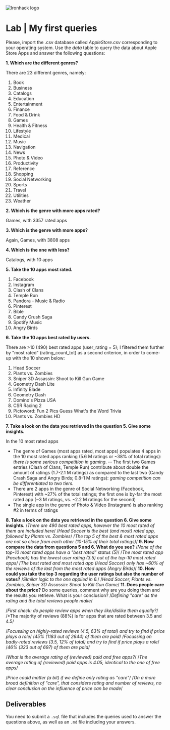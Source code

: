 ![Ironhack logo](https://i.imgur.com/1QgrNNw.png)

# Lab | My first queries

Please, import the .csv database called *AppleStore.csv* corresponding to your operating system. Use the *data* table to query the data about Apple Store Apps and answer the following questions: 

**1. Which are the different genres?**

There are 23 different genres, namely:
1. Book
2. Business
3. Catalogs
4. Education
5. Entertainment
6. Finance
7. Food & Drink
8. Games
9. Health & Fitness
10. Lifestyle
11. Medical
12. Music
13. Navigation
14. News
15. Photo & Video
16. Productivity
17. Reference
18. Shopping
19. Social Networking
20. Sports
21. Travel
22. Utilities
23. Weather

**2. Which is the genre with more apps rated?**

Games, with 3357 rated apps

**3. Which is the genre with more apps?**

Again, Games, with 3808 apps

**4. Which is the one with less?**

Catalogs, with 10 apps

**5. Take the 10 apps most rated.**
1. Facebook
2. Instagram
3. Clash of Clans
4. Temple Run
5. Pandora - Music & Radio
6. Pinterest
7. Bible
8. Candy Crush Saga
9. Spotify Music
10. Angry Birds

**6. Take the 10 apps best rated by users.**

There are >10 (490) best rated apps (user_rating = 5); I filtered them further by "most rated" (rating_count_tot) as a second criterion, in order to come-up with the 10 shown below:
1. Head Soccer
2. Plants vs. Zombies
3. Sniper 3D Assassin: Shoot to Kill Gun Game
4. Geometry Dash Lite
5. Infinity Blade
6. Geometry Dash
7. Domino's Pizza USA
8. CSR Racing 2
9. Pictoword: Fun 2 Pics Guess What's the Word Trivia
10. Plants vs. Zombies HD

**7. Take a look on the data you retrieved in the question 5. Give some insights.**

In the 10 most rated apps
- The genre of Games (most apps rated, most apps) populates 4 apps in the 10 most rated apps ranking (5.6 M ratings or ~38% of total ratings): _there is some serious competition in gaming_.
-- The first two Games entries (Clash of Clans, Temple Run) contribute about double the amount of ratings (1.7-2.1 M ratings) as compared to the last two (Candy Crash Saga and Angry Birds; 0.8-1 M ratings): _gaming competition can be differentiated to two tiers._
- There are 2 apps in the genre of Social Networking (Facebook, Pinterest)  with ~27% of the total ratings; the first one is by-far the most rated app (~3 M ratings, vs. ~2.2 M ratings for the second)
- The single app in the genre of Photo & Video (Instagram) is also ranking #2 in terms of ratings




**8. Take a look on the data you retrieved in the question 6. Give some insights.**
/*There are 490 best rated apps, however the 10 most rated of them are included here*/
/*Head Soccer is the best (and most) rated app, followed by Plants vs. Zombies*/
/*The top 5 of the best & most rated apps are not so close from each other (10-15% of their total ratings)*/
**9. Now compare the data from questions 5 and 6. What do you see?**
/*None of the top-10 most rated apps have a "best rated" status (5)*/
/*The most rated app (Facebook) has the lowest user rating (3.5) out of the top-10 most rated apps*/
/*The best rated and most rated app (Head Soccer) only has ~60% of the reviews of the last from the most rated apps (Angry Birds)*/
**10. How could you take the top 3 regarding the user ratings but also the number of votes?**
/*SImilar logic to the one applied in 6.*/
/*Head Soccer, Plants vs. Zombies, Sniper 3D Assassin: Shoot to Kill Gun Game*/
**11. Does people care about the price?** Do some queries, comment why are you doing them and the results you retrieve. What is your conclusion?
/*Defining "care" as the rating and the total reviews people make*/

/*First check: do people review apps when they like/dislike them equally?*/
/*The majority of reviews (88%) is for apps that are rated between 3.5 and 4.5/

/*Focussing on highly-rated reviews (4.5, 63% of total) and try to find if price plays a role*/
/*45% (1183 out of 2644) of them are paid*/
/*Focussing on badly-rated reviews (3.5, 12% of total) and try to find if price plays a role*/
/*46% (323 out of 697) of them are paid*/

/*What is the average rating of (reviewed) paid and free apps?*/
/*The average rating of (reviewed) paid apps is 4.05, identical to the one of free apps*/

/*Price could matter (a bit) if we define only rating as "care"*/
/*On a more broad definition of "care", that considers rating and number of reviews, no clear conclusion on the influence of price can be made*/

## Deliverables 
You need to submit a `.sql` file that includes the queries used to answer the questions above, as well as an `.md` file including your answers. 
